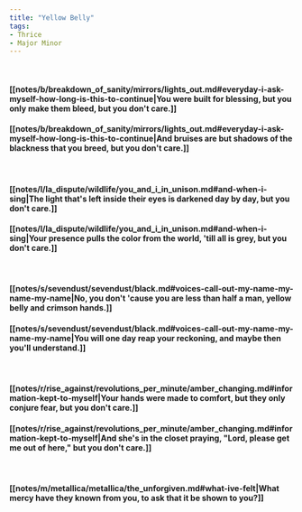 ```yaml
---
title: "Yellow Belly"
tags:
- Thrice
- Major Minor
---
```

&nbsp;
#### [[notes/b/breakdown_of_sanity/mirrors/lights_out.md#everyday-i-ask-myself-how-long-is-this-to-continue|You were built for blessing, but you only make them bleed, but you don't care.]]
#### [[notes/b/breakdown_of_sanity/mirrors/lights_out.md#everyday-i-ask-myself-how-long-is-this-to-continue|And bruises are but shadows of the blackness that you breed, but you don't care.]]
&nbsp;
#### [[notes/l/la_dispute/wildlife/you_and_i_in_unison.md#and-when-i-sing|The light that's left inside their eyes is darkened day by day, but you don't care.]]
#### [[notes/l/la_dispute/wildlife/you_and_i_in_unison.md#and-when-i-sing|Your presence pulls the color from the world, 'till all is grey, but you don't care.]]
&nbsp;
#### [[notes/s/sevendust/sevendust/black.md#voices-call-out-my-name-my-name-my-name|No, you don't 'cause you are less than half a man, yellow belly and crimson hands.]]
#### [[notes/s/sevendust/sevendust/black.md#voices-call-out-my-name-my-name-my-name|You will one day reap your reckoning, and maybe then you'll understand.]]
&nbsp;
#### [[notes/r/rise_against/revolutions_per_minute/amber_changing.md#information-kept-to-myself|Your hands were made to comfort, but they only conjure fear, but you don't care.]]
#### [[notes/r/rise_against/revolutions_per_minute/amber_changing.md#information-kept-to-myself|And she's in the closet praying, "Lord, please get me out of here," but you don't care.]]
&nbsp;
#### [[notes/m/metallica/metallica/the_unforgiven.md#what-ive-felt|What mercy have they known from you, to ask that it be shown to you?]]
